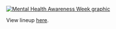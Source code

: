 [![Mental Health Awareness Week graphic](https://s8.gifyu.com/images/MH-Cover-Final-A_Izuegbunam.gif)](https://gifyu.com/image/ju18)

View lineup <a href="https://talktechassociation.org/ourmentalhealth/">here</a>.